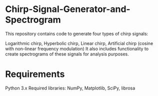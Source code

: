 # Chirp-Signal-Generator-and-Spectrogram
This repository contains code to generate four types of chirp signals:

Logarithmic chirp, Hyperbolic chirp, Linear chirp, Artificial chirp (cosine with non-linear frequency modulation)
It also includes functionality to create spectrograms of these signals for analysis purposes.

# Requirements
Python 3.x
Required libraries: NumPy, Matplotlib, SciPy, librosa
